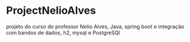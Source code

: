 # ProjectNelioAlves
projeto do curso do professor Nelio Alves, Java, spring boot e integração com bandos de dados, h2, mysql e PostgreSQl
